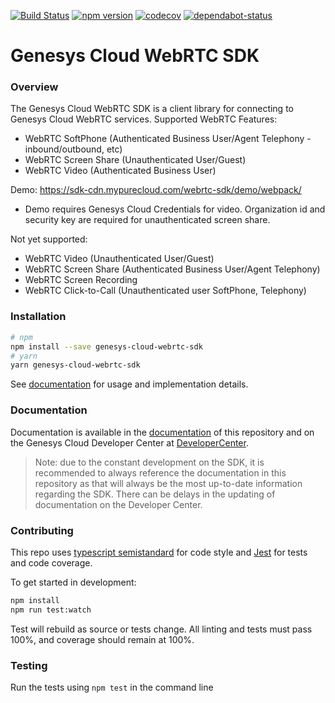 [![Build Status](https://travis-ci.com/MyPureCloud/genesys-cloud-webrtc-sdk.svg?branch=master)](https://travis-ci.com/MyPureCloud/genesys-cloud-webrtc-sdk)
[![npm version](https://badge.fury.io/js/genesys-cloud-webrtc-sdk.svg)](https://badge.fury.io/js/genesys-cloud-webrtc-sdk)
[![codecov](https://codecov.io/gh/MyPureCloud/genesys-cloud-webrtc-sdk/branch/master/graph/badge.svg)](https://codecov.io/gh/MyPureCloud/genesys-cloud-webrtc-sdk)
[![dependabot-status](https://flat.badgen.net/dependabot/MyPureCloud/genesys-cloud-webrtc-sdk/?icon=dependabot)](https://dependabot.com)

# Genesys Cloud WebRTC SDK

### Overview
The Genesys Cloud WebRTC SDK is a client library for connecting to Genesys Cloud WebRTC
services. Supported WebRTC Features:

- WebRTC SoftPhone (Authenticated Business User/Agent Telephony - inbound/outbound, etc)
- WebRTC Screen Share (Unauthenticated User/Guest)
- WebRTC Video (Authenticated Business User)

Demo: https://sdk-cdn.mypurecloud.com/webrtc-sdk/demo/webpack/ 
- Demo requires Genesys Cloud Credentials for video. Organization id and security key are required for unauthenticated screen share.

Not yet supported:

- WebRTC Video (Unauthenticated User/Guest)
- WebRTC Screen Share (Authenticated Business User/Agent Telephony)
- WebRTC Screen Recording
- WebRTC Click-to-Call (Unauthenticated user SoftPhone, Telephony)

### Installation

``` sh
# npm 
npm install --save genesys-cloud-webrtc-sdk
# yarn
yarn genesys-cloud-webrtc-sdk
```

See [documentation][4] for usage and implementation details.

### Documentation

Documentation is available in the [documentation][4] of this repository and on the Genesys Cloud Developer Center
at [DeveloperCenter][1]. 

> Note: due to the constant development on the SDK, it is recommended to always reference the documentation in this repository as that will always be the most up-to-date information regarding the SDK. There can be delays in the updating of documentation on the Developer Center. 

### Contributing

This repo uses [typescript semistandard][2] for code style and [Jest][3] for tests and code coverage.

To get started in development:
```sh
npm install
npm run test:watch
```

Test will rebuild as source or tests change. All linting and tests must
pass 100%, and coverage should remain at 100%.

### Testing
Run the tests using `npm test` in the command line

[1]: https://developer.mypurecloud.com/api/webrtcsdk/
[2]: https://github.com/bukalapak/tslint-config-semistandard
[3]: https://jestjs.io/en/
[4]: /doc/index.md
